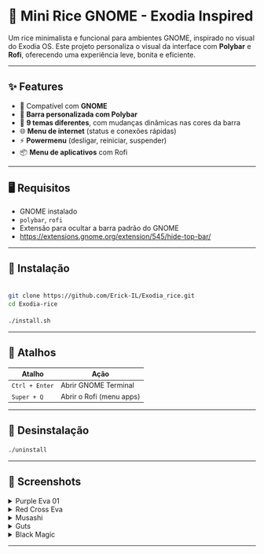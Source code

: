 # 🐧 Mini Rice GNOME - Exodia Inspired

Um rice minimalista e funcional para ambientes GNOME, inspirado no visual do Exodia OS. Este projeto personaliza o visual da interface com **Polybar** e **Rofi**, oferecendo uma experiência leve, bonita e eficiente.

---

## ✨ Features

- 🎯 Compatível com **GNOME**
- 🧩 **Barra personalizada com Polybar**
- 🎨 **9 temas diferentes**, com mudanças dinâmicas nas cores da barra
- 🌐 **Menu de internet** (status e conexões rápidas)
- ⚡ **Powermenu** (desligar, reiniciar, suspender)
- 📦 **Menu de aplicativos** com Rofi

---

## 🖥️ Requisitos

- GNOME instalado
- `polybar`, `rofi`
- Extensão para ocultar a barra padrão do GNOME
- https://extensions.gnome.org/extension/545/hide-top-bar/
---

## 🚀 Instalação

```bash

git clone https://github.com/Erick-IL/Exodia_rice.git
cd Exodia-rice

./install.sh

```

---


## 🧠 Atalhos

| Atalho           | Ação                        |
|------------------|-----------------------------|
| `Ctrl + Enter`   | Abrir GNOME Terminal        |
| `Super + Q`      | Abrir o Rofi (menu apps)    |
---

## 🧹 Desinstalação

```bash
./uninstall
```

---

## 📸 Screenshots

<details>
  
  <summary> Purple Eva 01 </summary>

  ### Desktop
  ![Desktop](preview/purple_eva01/desktop.png)
  ---
  ### Menu
  ![Desktop](preview/purple_eva01/menu.png)
  ---
  ### PowerMenu
  ![Desktop](preview/purple_eva01/powermenu.png)


</details> 

<details>
  
  <summary> Red Cross Eva </summary>

  ### Desktop
  ![Desktop](preview/redcross-eva/desktop.png)
  ---
  ### Menu
  ![Desktop](preview/redcross-eva/menu.png)
  ---
  ### PowerMenu
  ![Desktop](preview/redcross-eva/powermenu.png)
</details> 


<details>
  
  <summary> Musashi </summary>

  ### Desktop
  ![Desktop](preview/musashi/desktop.png)
  ---
  ### Menu
  ![Desktop](preview/musashi/menu.png)
  ---
  ### PowerMenu
  ![Desktop](preview/musashi/powermenu.png)
</details> 



<details>
  
  <summary> Guts </summary>

  ### Desktop
  ![Desktop](preview/guts/desktop.png)
  ---
  ### Menu
  ![Desktop](preview/guts/menu.png)
  ---
  ### PowerMenu
  ![Desktop](preview/guts/powermenu.png)
</details> 


<details>
  
  <summary> Black Magic </summary>

  ### Desktop
  ![Desktop](preview/black_magic/desktop.png)
  ---
  ### Menu
  ![Desktop](preview/black_magic/menu.png)
  ---
  ### PowerMenu
  ![Desktop](preview/black_magic/powermenu.png)
</details> 

---

